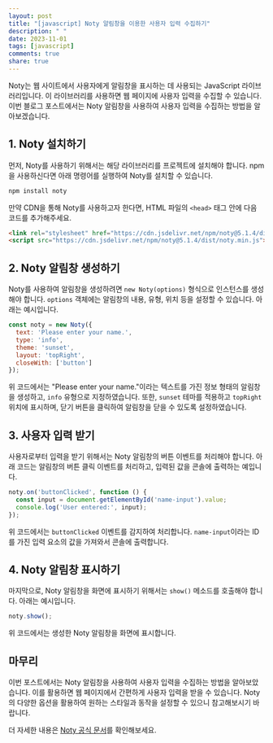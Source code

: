 ```yaml
---
layout: post
title: "[javascript] Noty 알림창을 이용한 사용자 입력 수집하기"
description: " "
date: 2023-11-01
tags: [javascript]
comments: true
share: true
---
```


Noty는 웹 사이트에서 사용자에게 알림창을 표시하는 데 사용되는 JavaScript 라이브러리입니다. 이 라이브러리를 사용하면 웹 페이지에 사용자 입력을 수집할 수 있습니다. 이번 블로그 포스트에서는 Noty 알림창을 사용하여 사용자 입력을 수집하는 방법을 알아보겠습니다.

## 1. Noty 설치하기

먼저, Noty를 사용하기 위해서는 해당 라이브러리를 프로젝트에 설치해야 합니다. npm을 사용하신다면 아래 명령어를 실행하여 Noty를 설치할 수 있습니다.

```javascript
npm install noty
```

만약 CDN을 통해 Noty를 사용하고자 한다면, HTML 파일의 `<head>` 태그 안에 다음 코드를 추가해주세요.

```html
<link rel="stylesheet" href="https://cdn.jsdelivr.net/npm/noty@5.1.4/dist/noty.min.css" />
<script src="https://cdn.jsdelivr.net/npm/noty@5.1.4/dist/noty.min.js"></script>
```

## 2. Noty 알림창 생성하기

Noty를 사용하여 알림창을 생성하려면 `new Noty(options)` 형식으로 인스턴스를 생성해야 합니다. `options` 객체에는 알림창의 내용, 유형, 위치 등을 설정할 수 있습니다. 아래는 예시입니다.

```javascript
const noty = new Noty({
  text: 'Please enter your name.',
  type: 'info',
  theme: 'sunset',
  layout: 'topRight',
  closeWith: ['button']
});
```

위 코드에서는 "Please enter your name."이라는 텍스트를 가진 정보 형태의 알림창을 생성하고, `info` 유형으로 지정하였습니다. 또한, `sunset` 테마를 적용하고 `topRight` 위치에 표시하며, 닫기 버튼을 클릭하여 알림창을 닫을 수 있도록 설정하였습니다.

## 3. 사용자 입력 받기

사용자로부터 입력을 받기 위해서는 Noty 알림창의 버튼 이벤트를 처리해야 합니다. 아래 코드는 알림창의 버튼 클릭 이벤트를 처리하고, 입력된 값을 콘솔에 출력하는 예입니다.

```javascript
noty.on('buttonClicked', function () {
  const input = document.getElementById('name-input').value;
  console.log('User entered:', input);
});
```

위 코드에서는 `buttonClicked` 이벤트를 감지하여 처리합니다. `name-input`이라는 ID를 가진 입력 요소의 값을 가져와서 콘솔에 출력합니다.

## 4. Noty 알림창 표시하기

마지막으로, Noty 알림창을 화면에 표시하기 위해서는 `show()` 메소드를 호출해야 합니다. 아래는 예시입니다.

```javascript
noty.show();
```

위 코드에서는 생성한 Noty 알림창을 화면에 표시합니다.

## 마무리

이번 포스트에서는 Noty 알림창을 사용하여 사용자 입력을 수집하는 방법을 알아보았습니다. 이를 활용하면 웹 페이지에서 간편하게 사용자 입력을 받을 수 있습니다. Noty의 다양한 옵션을 활용하여 원하는 스타일과 동작을 설정할 수 있으니 참고해보시기 바랍니다.

더 자세한 내용은 [Noty 공식 문서](https://ned.im/noty/#/)를 확인해보세요.
